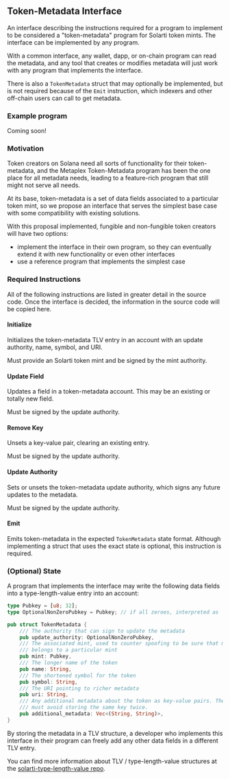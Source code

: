 ## Token-Metadata Interface

An interface describing the instructions required for a program to implement
to be considered a "token-metadata" program for Solarti token mints. The interface
can be implemented by any program.

With a common interface, any wallet, dapp, or on-chain program can read the metadata,
and any tool that creates or modifies metadata will just work with any program
that implements the interface.

There is also a `TokenMetadata` struct that may optionally be implemented, but
is not required because of the `Emit` instruction, which indexers and other off-chain
users can call to get metadata.

### Example program

Coming soon!

### Motivation

Token creators on Solana need all sorts of functionality for their token-metadata,
and the Metaplex Token-Metadata program has been the one place for all metadata
needs, leading to a feature-rich program that still might not serve all needs.

At its base, token-metadata is a set of data fields associated to a particular token
mint, so we propose an interface that serves the simplest base case with some
compatibility with existing solutions.

With this proposal implemented, fungible and non-fungible token creators will
have two options:

* implement the interface in their own program, so they can eventually extend it
with new functionality or even other interfaces
* use a reference program that implements the simplest case

### Required Instructions

All of the following instructions are listed in greater detail in the source code.
Once the interface is decided, the information in the source code will be copied
here.

#### Initialize

Initializes the token-metadata TLV entry in an account with an update authority,
name, symbol, and URI.

Must provide an Solarti token mint and be signed by the mint authority.

#### Update Field

Updates a field in a token-metadata account. This may be an existing or totally
new field.

Must be signed by the update authority.

#### Remove Key

Unsets a key-value pair, clearing an existing entry.

Must be signed by the update authority.

#### Update Authority

Sets or unsets the token-metadata update authority, which signs any future updates
to the metadata.

Must be signed by the update authority.

#### Emit

Emits token-metadata in the expected `TokenMetadata` state format. Although
implementing a struct that uses the exact state is optional, this instruction is
required.

### (Optional) State

A program that implements the interface may write the following data fields
into a type-length-value entry into an account:

```rust
type Pubkey = [u8; 32];
type OptionalNonZeroPubkey = Pubkey; // if all zeroes, interpreted as `None`

pub struct TokenMetadata {
    /// The authority that can sign to update the metadata
    pub update_authority: OptionalNonZeroPubkey,
    /// The associated mint, used to counter spoofing to be sure that metadata
    /// belongs to a particular mint
    pub mint: Pubkey,
    /// The longer name of the token
    pub name: String,
    /// The shortened symbol for the token
    pub symbol: String,
    /// The URI pointing to richer metadata
    pub uri: String,
    /// Any additional metadata about the token as key-value pairs. The program
    /// must avoid storing the same key twice.
    pub additional_metadata: Vec<(String, String)>,
}
```

By storing the metadata in a TLV structure, a developer who implements this
interface in their program can freely add any other data fields in a different
TLV entry.

You can find more information about TLV / type-length-value structures at the
[solarti-type-length-value repo](https://github.com/miraland-labs/solarti-program-library/tree/master/libraries/type-length-value).
